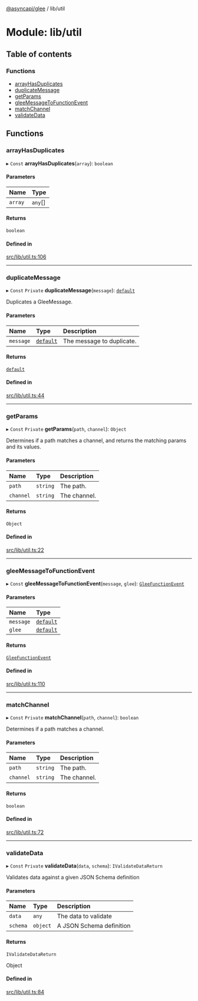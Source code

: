 [@asyncapi/glee](../README.md) / lib/util

# Module: lib/util

## Table of contents

### Functions

- [arrayHasDuplicates](lib_util.md#arrayhasduplicates)
- [duplicateMessage](lib_util.md#duplicatemessage)
- [getParams](lib_util.md#getparams)
- [gleeMessageToFunctionEvent](lib_util.md#gleemessagetofunctionevent)
- [matchChannel](lib_util.md#matchchannel)
- [validateData](lib_util.md#validatedata)

## Functions

### arrayHasDuplicates

▸ `Const` **arrayHasDuplicates**(`array`): `boolean`

#### Parameters

| Name    | Type    |
| :------ | :------ |
| `array` | `any`[] |

#### Returns

`boolean`

#### Defined in

[src/lib/util.ts:106](https://github.com/asyncapi/glee/blob/388e335/src/lib/util.ts#L106)

---

### duplicateMessage

▸ `Const` `Private` **duplicateMessage**(`message`): [`default`](../classes/lib_message.default.md)

Duplicates a GleeMessage.

#### Parameters

| Name      | Type                                           | Description               |
| :-------- | :--------------------------------------------- | :------------------------ |
| `message` | [`default`](../classes/lib_message.default.md) | The message to duplicate. |

#### Returns

[`default`](../classes/lib_message.default.md)

#### Defined in

[src/lib/util.ts:44](https://github.com/asyncapi/glee/blob/388e335/src/lib/util.ts#L44)

---

### getParams

▸ `Const` `Private` **getParams**(`path`, `channel`): `Object`

Determines if a path matches a channel, and returns the matching params and its values.

#### Parameters

| Name      | Type     | Description  |
| :-------- | :------- | :----------- |
| `path`    | `string` | The path.    |
| `channel` | `string` | The channel. |

#### Returns

`Object`

#### Defined in

[src/lib/util.ts:22](https://github.com/asyncapi/glee/blob/388e335/src/lib/util.ts#L22)

---

### gleeMessageToFunctionEvent

▸ `Const` **gleeMessageToFunctionEvent**(`message`, `glee`): [`GleeFunctionEvent`](lib.md#gleefunctionevent)

#### Parameters

| Name      | Type                                           |
| :-------- | :--------------------------------------------- |
| `message` | [`default`](../classes/lib_message.default.md) |
| `glee`    | [`default`](../classes/lib_glee.default.md)    |

#### Returns

[`GleeFunctionEvent`](lib.md#gleefunctionevent)

#### Defined in

[src/lib/util.ts:110](https://github.com/asyncapi/glee/blob/388e335/src/lib/util.ts#L110)

---

### matchChannel

▸ `Const` `Private` **matchChannel**(`path`, `channel`): `boolean`

Determines if a path matches a channel.

#### Parameters

| Name      | Type     | Description  |
| :-------- | :------- | :----------- |
| `path`    | `string` | The path.    |
| `channel` | `string` | The channel. |

#### Returns

`boolean`

#### Defined in

[src/lib/util.ts:72](https://github.com/asyncapi/glee/blob/388e335/src/lib/util.ts#L72)

---

### validateData

▸ `Const` `Private` **validateData**(`data`, `schema`): `IValidateDataReturn`

Validates data against a given JSON Schema definition

#### Parameters

| Name     | Type     | Description              |
| :------- | :------- | :----------------------- |
| `data`   | `any`    | The data to validate     |
| `schema` | `object` | A JSON Schema definition |

#### Returns

`IValidateDataReturn`

Object

#### Defined in

[src/lib/util.ts:84](https://github.com/asyncapi/glee/blob/388e335/src/lib/util.ts#L84)
